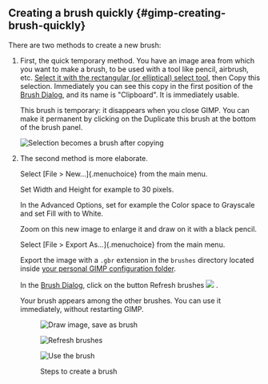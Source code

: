 ## Creating a brush quickly {#gimp-creating-brush-quickly}

There are two methods to create a new brush:

1.  First, the quick temporary method. You have an image area from which
    you want to make a brush, to be used with a tool like pencil,
    airbrush, etc. [Select it with the rectangular (or elliptical)
    select tool](#gimp-tool-select), then Copy this selection.
    Immediately you can see this copy in the first position of the
    [Brush Dialog](#gimp-brush-dialog), and its name is "Clipboard". It
    is immediately usable.

    This brush is temporary: it disappears when you close GIMP. You can
    make it permanent by clicking on the Duplicate this brush at the
    bottom of the brush panel.

    ![Selection becomes a brush after
    copying](images/using/select-to-brush.png)

2.  The second method is more elaborate.

    Select [File \> New...]{.menuchoice} from the main menu.

    Set Width and Height for example to 30 pixels.

    In the Advanced Options, set for example the Color space to
    Grayscale and set Fill with to White.

    Zoom on this new image to enlarge it and draw on it with a black
    pencil.

    Select [File \> Export As...]{.menuchoice} from the main menu.

    Export the image with a `.gbr` extension in the `brushes` directory
    located inside [your personal GIMP configuration
    folder](#gimp-concepts-setup).

    In the [Brush Dialog](#gimp-brush-dialog), click on the button
    Refresh brushes ![](images/stock-icons/view-refresh.svg) .

    Your brush appears among the other brushes. You can use it
    immediately, without restarting GIMP.

    <figure>
    <p><img src="images/using/create-brush1.png"
    alt="Draw image, save as brush" /></p>
    <p><img src="images/using/create-brush2.png"
    alt="Refresh brushes" /></p>
    <p><img src="images/using/create-brush3.png" alt="Use the brush" /></p>
    <figcaption>Steps to create a brush</figcaption>
    </figure>
